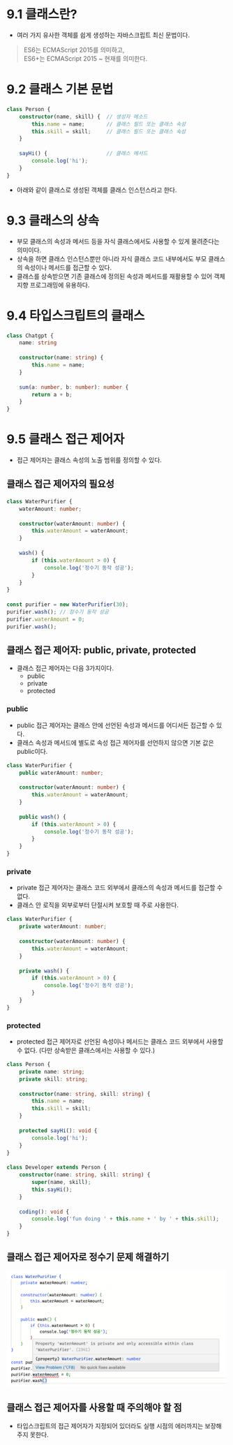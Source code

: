 # 9.1 클래스란?
* 여러 가지 유사한 객체를 쉽게 생성하는 자바스크립트 최신 문법이다.
> ES6는 ECMAScript 2015를 의미하고,  
> ES6+는 ECMAScript 2015 ~ 현재를 의미한다.

# 9.2 클래스 기본 문법
```ts
class Person {
    constructor(name, skill) {  // 생성자 메소드
        this.name = name;       // 클래스 필드 또는 클래스 속성
        this.skill = skill;     // 클래스 필드 또는 클래스 속성
    }

    sayHi() {                   // 클래스 메서드
        console.log('hi');
    }
}
```

* 아래와 같이 클래스로 생성된 객체를 클래스 인스턴스라고 한다.

# 9.3 클래스의 상속
* 부모 클래스의 속성과 메서드 등을 자식 클래스에서도 사용할 수 있게 물려준다는 의미이다.
* 상속을 하면 클래스 인스턴스뿐만 아니라 자식 클래스 코드 내부에서도 부모 클래스의 속성이나 메서드를 접근할 수 있다.
* 클래스를 상속받으면 기존 클래스에 정의된 속성과 메서드를 재활용할 수 있어 객체 지향 프로그래밍에 유용하다.

# 9.4 타입스크립트의 클래스
```ts
class Chatgpt {
    name: string

    constructor(name: string) {
        this.name = name;
    }

    sum(a: number, b: number): number {
        return a + b;
    }
}
```

# 9.5 클래스 접근 제어자
* 접근 제어자는 클래스 속성의 노출 범위를 정의할 수 있다.

## 클래스 접근 제어자의 필요성
```ts
class WaterPurifier {
    waterAmount: number;

    constructor(waterAmount: number) {
        this.waterAmount = waterAmount;
    }

    wash() {
        if (this.waterAmount > 0) {
            console.log('정수기 동작 성공');
        }
    }
}

const purifier = new WaterPurifier(30);
purifier.wash(); // 정수기 동작 성공
purifier.waterAmount = 0;
purifier.wash();
```

## 클래스 접근 제어자: public, private, protected
* 클래스 접근 제어자는 다음 3가지이다.
  * public
  * private
  * protected

### public
* public 접근 제어자는 클래스 안에 선언된 속성과 메서드를 어디서든 접근할 수 있다.
* 클래스 속성과 메서드에 별도로 속성 접근 제어자를 선언하지 않으면 기본 값은 public이다.
```ts
class WaterPurifier {
    public waterAmount: number;

    constructor(waterAmount: number) {
        this.waterAmount = waterAmount;
    }

    public wash() {
        if (this.waterAmount > 0) {
            console.log('정수기 동작 성공');
        }
    }
}
```

### private
* private 접근 제어자는 클래스 코드 외부에서 클래스의 속성과 메서드를 접근할 수 없다.
* 클래스 안 로직을 외부로부터 단절시켜 보호할 때 주로 사용한다.
```ts
class WaterPurifier {
    private waterAmount: number;

    constructor(waterAmount: number) {
        this.waterAmount = waterAmount;
    }

    private wash() {
        if (this.waterAmount > 0) {
            console.log('정수기 동작 성공');
        }
    }
}
```

### protected
* protected 접근 제어자로 선언된 속성이나 메서드는 클래스 코드 외부에서 사용할 수 없다. (다만 상속받은 클래스에서는 사용할 수 있다.)
```ts
class Person {
    private name: string;
    private skill: string;

    constructor(name: string, skill: string) {
        this.name = name;
        this.skill = skill;
    }

    protected sayHi(): void {
        console.log('hi');
    }
}

class Developer extends Person {
    constructor(name: string, skill: string) {
        super(name, skill);
        this.sayHi();
    }

    coding(): void {
        console.log('fun doing ' + this.name + ' by ' + this.skill);
    }
}
```
## 클래스 접근 제어자로 정수기 문제 해결하기
![fix_purifier](fix_purifier.png)

## 클래스 접근 제어자를 사용할 때 주의해야 할 점
* 타입스크립트의 접근 제어자가 지정되어 있더라도 실행 시점의 에러까지는 보장해 주지 못한다.

